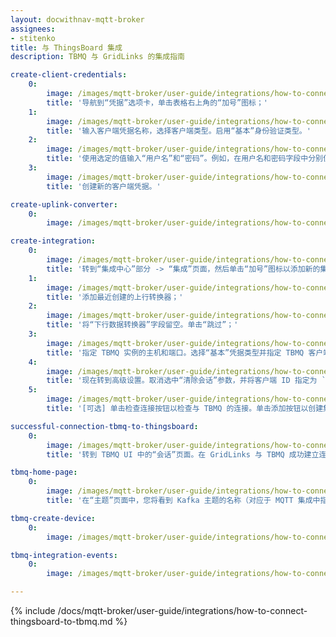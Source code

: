 ```yaml
---
layout: docwithnav-mqtt-broker
assignees:
- stitenko
title: 与 ThingsBoard 集成
description: TBMQ 与 GridLinks 的集成指南

create-client-credentials:
    0:
        image: /images/mqtt-broker/user-guide/integrations/how-to-connect-tbqm-to-thingsboard/tbmq-add-client-credentials-1-pe.png
        title: '导航到“凭据”选项卡，单击表格右上角的“加号”图标；'
    1:
        image: /images/mqtt-broker/user-guide/integrations/how-to-connect-tbqm-to-thingsboard/tbmq-add-client-credentials-2-pe.png
        title: '输入客户端凭据名称，选择客户端类型。启用“基本”身份验证类型。'
    2:
        image: /images/mqtt-broker/user-guide/integrations/how-to-connect-tbqm-to-thingsboard/tbmq-add-client-credentials-3-pe.png
        title: '使用选定的值输入“用户名”和“密码”。例如，在用户名和密码字段中分别使用 `tb-pe` 和 `secret` 值。单击“添加”以保存凭据。'
    3:
        image: /images/mqtt-broker/user-guide/integrations/how-to-connect-tbqm-to-thingsboard/tbmq-add-client-credentials-4-pe.png
        title: '创建新的客户端凭据。'

create-uplink-converter:
    0:
        image: /images/mqtt-broker/user-guide/integrations/how-to-connect-tbqm-to-thingsboard/tbmq-uplink-converter-tbel-1-pe.png

create-integration:
    0:
        image: /images/mqtt-broker/user-guide/integrations/how-to-connect-tbqm-to-thingsboard/tbmq-integration-add-integration-1-pe.png
        title: '转到“集成中心”部分 -> “集成”页面，然后单击“加号”图标以添加新的集成。将其命名为“MQTT 集成”，选择类型“MQTT”；'
    1:
        image: /images/mqtt-broker/user-guide/integrations/how-to-connect-tbqm-to-thingsboard/tbmq-integration-add-integration-2-pe.png
        title: '添加最近创建的上行转换器；'
    2:
        image: /images/mqtt-broker/user-guide/integrations/how-to-connect-tbqm-to-thingsboard/tbmq-integration-add-integration-3-pe.png
        title: '将“下行数据转换器”字段留空。单击“跳过”；'
    3:
        image: /images/mqtt-broker/user-guide/integrations/how-to-connect-tbqm-to-thingsboard/tbmq-integration-add-integration-4-pe.png
        title: '指定 TBMQ 实例的主机和端口。选择“基本”凭据类型并指定 TBMQ 客户端凭据。添加主题过滤器：“tb/mqtt-integration-tutorial/sensors/+/temperature”，并选择高于 0 的 MQTT QoS 级别；'
    4:
        image: /images/mqtt-broker/user-guide/integrations/how-to-connect-tbqm-to-thingsboard/tbmq-integration-add-integration-5-pe.png
        title: '现在转到高级设置。取消选中“清除会话”参数，并将客户端 ID 指定为 `tbpeintegration`；'
    5:
        image: /images/mqtt-broker/user-guide/integrations/how-to-connect-tbqm-to-thingsboard/tbmq-integration-add-integration-6-pe.png
        title: '[可选] 单击检查连接按钮以检查与 TBMQ 的连接。单击添加按钮以创建集成。'

successful-connection-tbmq-to-thingsboard:
    0:
        image: /images/mqtt-broker/user-guide/integrations/how-to-connect-tbqm-to-thingsboard/tbmq-sessions-1-pe.png
        title: '转到 TBMQ UI 中的“会话”页面。在 GridLinks 与 TBMQ 成功建立连接后，我们将看到一个新的会话及其状态 - “已连接”。'

tbmq-home-page:
    0:
        image: /images/mqtt-broker/user-guide/integrations/how-to-connect-tbqm-to-thingsboard/tbmq-home-page-1-pe.png
        title: '在“主题”页面中，您将看到 Kafka 主题的名称（对应于 MQTT 集成中指定的客户端 ID）、分区数、复制因子和主题大小。'

tbmq-create-device:
    0:
        image: /images/mqtt-broker/user-guide/integrations/how-to-connect-tbqm-to-thingsboard/tbmq-create-device-1-pe.png

tbmq-integration-events:
    0:
        image: /images/mqtt-broker/user-guide/integrations/how-to-connect-tbqm-to-thingsboard/tbmq-integration-events-1-pe.png

---
```


{% include /docs/mqtt-broker/user-guide/integrations/how-to-connect-thingsboard-to-tbmq.md %}